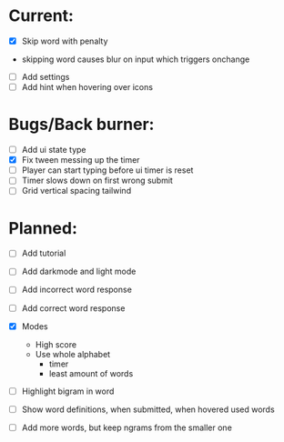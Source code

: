 # Current:

- [x] Skip word with penalty
- skipping word causes blur on input which triggers onchange
- [ ] Add settings
- [ ] Add hint when hovering over icons

# Bugs/Back burner:

- [ ] Add ui state type
- [x] Fix tween messing up the timer
- [ ] Player can start typing before ui timer is reset
- [ ] Timer slows down on first wrong submit
- [ ] Grid vertical spacing tailwind

# Planned:

- [ ] Add tutorial

- [ ] Add darkmode and light mode
- [ ] Add incorrect word response
- [ ] Add correct word response
- [x] Modes
  - High score
  - Use whole alphabet
    - timer
    - least amount of words
- [ ] Highlight bigram in word
- [ ] Show word definitions, when submitted, when hovered used words
- [ ] Add more words, but keep ngrams from the smaller one
